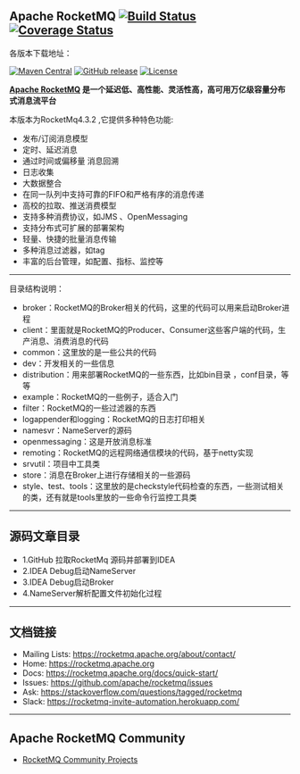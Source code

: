 ## Apache RocketMQ [![Build Status](https://travis-ci.org/apache/rocketmq.svg?branch=master)](https://travis-ci.org/apache/rocketmq) [![Coverage Status](https://coveralls.io/repos/github/apache/rocketmq/badge.svg?branch=master)](https://coveralls.io/github/apache/rocketmq?branch=master)

各版本下载地址：

[![Maven Central](https://maven-badges.herokuapp.com/maven-central/org.apache.rocketmq/rocketmq-all/badge.svg)](http://search.maven.org/#search%7Cga%7C1%7Corg.apache.rocketmq)
[![GitHub release](https://img.shields.io/badge/release-download-orange.svg)](https://rocketmq.apache.org/dowloading/releases)
[![License](https://img.shields.io/badge/license-Apache%202-4EB1BA.svg)](https://www.apache.org/licenses/LICENSE-2.0.html)

**[Apache RocketMQ](https://rocketmq.apache.org) 是一个延迟低、高性能、灵活性高，高可用万亿级容量分布式消息流平台**

本版本为RocketMq4.3.2
,它提供多种特色功能:

* 发布/订阅消息模型
* 定时、延迟消息
* 通过时间或偏移量 消息回溯
* 日志收集
* 大数据整合
* 在同一队列中支持可靠的FIFO和严格有序的消息传递
* 高校的拉取、推送消费模型
* 支持多种消费协议，如JMS 、OpenMessaging
* 支持分布式可扩展的部署架构
* 轻量、快捷的批量消息传输
* 多种消息过滤器，如tag
* 丰富的后台管理，如配置、指标、监控等

----------

目录结构说明：

* broker：RocketMQ的Broker相关的代码，这里的代码可以用来启动Broker进程 
* client：里面就是RocketMQ的Producer、Consumer这些客户端的代码，生产消息、消费消息的代码
* common：这里放的是一些公共的代码 
* dev：开发相关的一些信息 
* distribution：用来部署RocketMQ的一些东西，比如bin目录 ，conf目录，等等 
* example：RocketMQ的一些例子，适合入门 
* filter：RocketMQ的一些过滤器的东西 
* logappender和logging：RocketMQ的日志打印相关
* namesvr：NameServer的源码 
* openmessaging：这是开放消息标准
* remoting：RocketMQ的远程网络通信模块的代码，基于netty实现
* srvutil：项目中工具类 
* store：消息在Broker上进行存储相关的一些源码
* style、test、tools：这里放的是checkstyle代码检查的东西，一些测试相关的类，还有就是tools里放的一些命令行监控工具类

----------

## 源码文章目录
 
* 1.GitHub 拉取RocketMq 源码并部署到IDEA 
* 2.IDEA Debug启动NameServer 
* 3.IDEA Debug启动Broker 
* 4.NameServer解析配置文件初始化过程



----------

## 文档链接
* Mailing Lists: <https://rocketmq.apache.org/about/contact/>
* Home: <https://rocketmq.apache.org>
* Docs: <https://rocketmq.apache.org/docs/quick-start/>
* Issues: <https://github.com/apache/rocketmq/issues>
* Ask: <https://stackoverflow.com/questions/tagged/rocketmq>
* Slack: <https://rocketmq-invite-automation.herokuapp.com/>
 

----------

## Apache RocketMQ Community
* [RocketMQ Community Projects](https://github.com/apache/rocketmq-externals)
